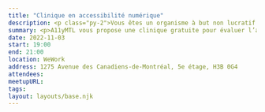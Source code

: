 ```yaml
---
title: "Clinique en accessibilité numérique"
description: <p class="py-2">Vous êtes un organisme à but non lucratif ou une coopérative&nbsp;?</p> <p class="py-2">A11yMTL vous propose une clinique gratuite pour évaluer l’accessibilité de vos contenus numériques, qu’il s’agisse d’un site web, d’un document PDF ou même d’une appli mobile!</p><p class="py-2">Cette activité est offerte dans un esprit d’apprentissage mutuel, de partage et de conscientisation sur l’accessibilité numérique. Des spécialistes en accessibilité numérique seront présents pour faire une évaluation spontanée et en direct de vos contenus.</p><h2 class="event-h2 pt-6">Information pratiques</h2><ul class="py-2 list-disc list-inside"><li><strong>Quand?&nbsp;:</strong> Le 3 novembre 2022, à 19 h</li><li><strong>Où?&nbsp;:</strong> WeWork L’Avenue, situé au 1275 Avenue des Canadiens-de-Montréal, 5e étage, H3B 0G4</li><li>Des grignotines et des rafraîchissements seront offerts.</li></ul><h2 class="event-h2 pt-6">Pour participer</h2><p class="py-2">Afin de pouvoir planifier la soirée, nous invitons les organismes à but non lucratif et coopératives qui souhaitent participer à s'inscrire avec le formulaire suivant, au plus tard le 28 octobre 2022.</p><p class="py-2"><a href="https://forms.gle/kybL4W5zGQJL8cR27">Formulaire d’inscription</a></p><h2 class="event-h2 pt-6">C’est quoi l’accessibilité numérique?</h2><p class="py-2">C’est une pratique sous le design inclusif qui s’assure que les contenus numériques soient accessibles pour les personnes en situation de handicap.</p><p class="py-2">Comment fait-on pour rendre un contenu numérique accessible? Venez découvrir comment.</p>
summary: <p>A11yMTL vous propose une clinique gratuite pour évaluer l’accessibilité de vos contenus numériques, qu’il s’agisse d’un site web, d’un document PDF ou même d’une appli mobile!</p>
date: 2022-11-03
start: 19:00
end: 21:00
location: WeWork
address: 1275 Avenue des Canadiens-de-Montréal, 5e étage, H3B 0G4
attendees:
meetupURL:
tags:
layout: layouts/base.njk
---
```

